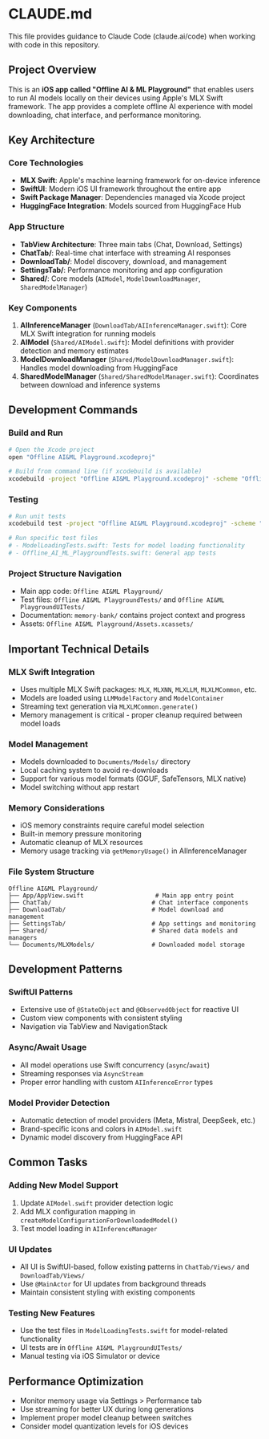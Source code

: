# CLAUDE.md

This file provides guidance to Claude Code (claude.ai/code) when working with code in this repository.

## Project Overview

This is an **iOS app called "Offline AI & ML Playground"** that enables users to run AI models locally on their devices using Apple's MLX Swift framework. The app provides a complete offline AI experience with model downloading, chat interface, and performance monitoring.

## Key Architecture

### Core Technologies
- **MLX Swift**: Apple's machine learning framework for on-device inference
- **SwiftUI**: Modern iOS UI framework throughout the entire app
- **Swift Package Manager**: Dependencies managed via Xcode project
- **HuggingFace Integration**: Models sourced from HuggingFace Hub

### App Structure
- **TabView Architecture**: Three main tabs (Chat, Download, Settings)
- **ChatTab/**: Real-time chat interface with streaming AI responses
- **DownloadTab/**: Model discovery, download, and management
- **SettingsTab/**: Performance monitoring and app configuration
- **Shared/**: Core models (`AIModel`, `ModelDownloadManager`, `SharedModelManager`)

### Key Components
1. **AIInferenceManager** (`DownloadTab/AIInferenceManager.swift`): Core MLX Swift integration for running models
2. **AIModel** (`Shared/AIModel.swift`): Model definitions with provider detection and memory estimates
3. **ModelDownloadManager** (`Shared/ModelDownloadManager.swift`): Handles model downloading from HuggingFace
4. **SharedModelManager** (`Shared/SharedModelManager.swift`): Coordinates between download and inference systems

## Development Commands

### Build and Run
```bash
# Open the Xcode project
open "Offline AI&ML Playground.xcodeproj"

# Build from command line (if xcodebuild is available)
xcodebuild -project "Offline AI&ML Playground.xcodeproj" -scheme "Offline AI&ML Playground" -configuration Debug
```

### Testing
```bash
# Run unit tests
xcodebuild test -project "Offline AI&ML Playground.xcodeproj" -scheme "Offline AI&ML Playground" -destination 'platform=iOS Simulator,name=iPhone 15'

# Run specific test files
# - ModelLoadingTests.swift: Tests for model loading functionality
# - Offline_AI_ML_PlaygroundTests.swift: General app tests
```

### Project Structure Navigation
- Main app code: `Offline AI&ML Playground/`
- Test files: `Offline AI&ML PlaygroundTests/` and `Offline AI&ML PlaygroundUITests/`
- Documentation: `memory-bank/` contains project context and progress
- Assets: `Offline AI&ML Playground/Assets.xcassets/`

## Important Technical Details

### MLX Swift Integration
- Uses multiple MLX Swift packages: `MLX`, `MLXNN`, `MLXLLM`, `MLXLMCommon`, etc.
- Models are loaded using `LLMModelFactory` and `ModelContainer`
- Streaming text generation via `MLXLMCommon.generate()`
- Memory management is critical - proper cleanup required between model loads

### Model Management
- Models downloaded to `Documents/Models/` directory
- Local caching system to avoid re-downloads
- Support for various model formats (GGUF, SafeTensors, MLX native)
- Model switching without app restart

### Memory Considerations
- iOS memory constraints require careful model selection
- Built-in memory pressure monitoring
- Automatic cleanup of MLX resources
- Memory usage tracking via `getMemoryUsage()` in AIInferenceManager

### File System Structure
```
Offline AI&ML Playground/
├── App/AppView.swift                    # Main app entry point
├── ChatTab/                            # Chat interface components
├── DownloadTab/                        # Model download and management
├── SettingsTab/                        # App settings and monitoring
├── Shared/                             # Shared data models and managers
└── Documents/MLXModels/                # Downloaded model storage
```

## Development Patterns

### SwiftUI Patterns
- Extensive use of `@StateObject` and `@ObservedObject` for reactive UI
- Custom view components with consistent styling
- Navigation via TabView and NavigationStack

### Async/Await Usage
- All model operations use Swift concurrency (`async`/`await`)
- Streaming responses via `AsyncStream`
- Proper error handling with custom `AIInferenceError` types

### Model Provider Detection
- Automatic detection of model providers (Meta, Mistral, DeepSeek, etc.)
- Brand-specific icons and colors in `AIModel.swift`
- Dynamic model discovery from HuggingFace API

## Common Tasks

### Adding New Model Support
1. Update `AIModel.swift` provider detection logic
2. Add MLX configuration mapping in `createModelConfigurationForDownloadedModel()`
3. Test model loading in `AIInferenceManager`

### UI Updates
- All UI is SwiftUI-based, follow existing patterns in `ChatTab/Views/` and `DownloadTab/Views/`
- Use `@MainActor` for UI updates from background threads
- Maintain consistent styling with existing components

### Testing New Features
- Use the test files in `ModelLoadingTests.swift` for model-related functionality
- UI tests are in `Offline AI&ML PlaygroundUITests/`
- Manual testing via iOS Simulator or device

## Performance Optimization
- Monitor memory usage via Settings > Performance tab
- Use streaming for better UX during long generations
- Implement proper model cleanup between switches
- Consider model quantization levels for iOS devices